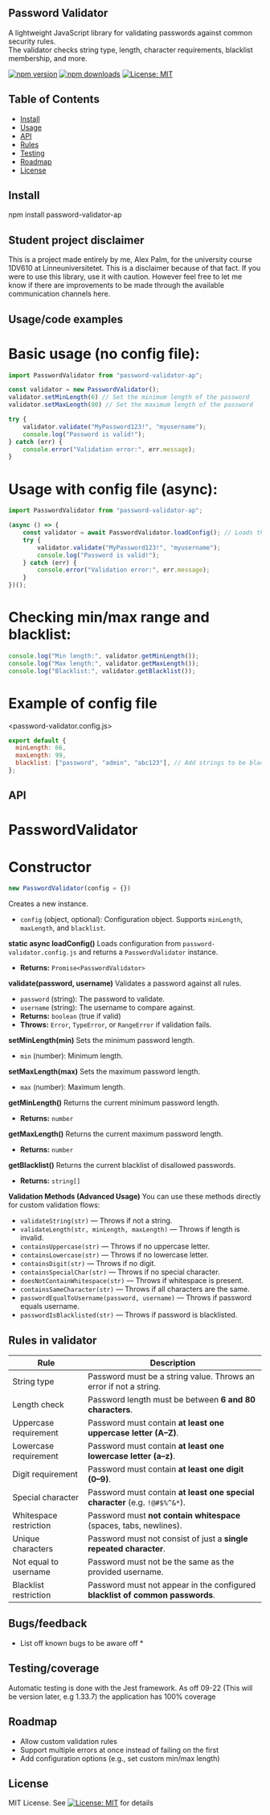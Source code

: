 ## Password Validator ## 
A lightweight JavaScript library for validating passwords against common security rules.  
The validator checks string type, length, character requirements, blacklist membership, and more.

[![npm version](https://img.shields.io/npm/v/password-validator-ap.svg)](https://www.npmjs.com/package/password-validator-ap)
[![npm downloads](https://img.shields.io/npm/dt/password-validator-ap.svg)](https://www.npmjs.com/package/password-validator-ap)
[![License: MIT](https://img.shields.io/badge/License-MIT-yellow.svg)](./LICENSE)

## Table of Contents
- [Install](#install)
- [Usage](#usagecode-examples)
- [API](#api)
- [Rules](#rules-in-validator)
- [Testing](#testingcoverage)
- [Roadmap](#roadmap)
- [License](#license)

## Install ## 
npm install password-validator-ap

## Student project disclaimer ##
This is a project made entirely by me, Alex Palm, for the university course 1DV610 at Linneuniversitetet. This is a disclaimer because of that fact. If you were to use this library, use it with caution. However feel free to let me know if there are improvements to be made through the available communication channels here.

## Usage/code examples ## 

# Basic usage (no config file): #

```js
import PasswordValidator from "password-validator-ap";

const validator = new PasswordValidator(); 
validator.setMinLength(6) // Set the minimum length of the password
validator.setMaxLength(80) // Set the maximum length of the password

try {
	validator.validate("MyPassword123!", "myusername");
	console.log("Password is valid!");
} catch (err) {
	console.error("Validation error:", err.message);
}
```

# Usage with config file (async): #

```js
import PasswordValidator from "password-validator-ap";

(async () => {
	const validator = await PasswordValidator.loadConfig(); // Loads the config file if precent
	try {
		validator.validate("MyPassword123!", "myusername");
		console.log("Password is valid!");
	} catch (err) {
		console.error("Validation error:", err.message);
	}
})();
```

# Checking min/max range and blacklist: #

```js
console.log("Min length:", validator.getMinLength());
console.log("Max length:", validator.getMaxLength());
console.log("Blacklist:", validator.getBlacklist());
```

# Example of config file #
<password-validator.config.js>
```js
export default {
  minLength: 66,
  maxLength: 99,
  blacklist: ["password", "admin", "abc123"], // Add strings to be blacklisted or import array with strings
};
```

## API ##

# PasswordValidator #

# Constructor #
```js
new PasswordValidator(config = {})
```
Creates a new instance.
- <code>config</code> (object, optional): Configuration object. Supports <code>minLength</code>, <code>maxLength</code>, and <code>blacklist</code>.

<b>static async loadConfig()</b>
Loads configuration from <code>password-validator.config.js</code> and returns a <code>PasswordValidator</code> instance.
- <b>Returns:</b> <code>Promise&lt;PasswordValidator&gt;</code>

<b>validate(password, username)</b>
Validates a password against all rules.
- <code>password</code> (string): The password to validate.
- <code>username</code> (string): The username to compare against.
- <b>Returns:</b> <code>boolean</code> (true if valid)
- <b>Throws:</b> <code>Error</code>, <code>TypeError</code>, or <code>RangeError</code> if validation fails.

<b>setMinLength(min)</b>
Sets the minimum password length.
- <code>min</code> (number): Minimum length.

<b>setMaxLength(max)</b>
Sets the maximum password length.
- <code>max</code> (number): Maximum length.

<b>getMinLength()</b>
Returns the current minimum password length.
- <b>Returns:</b> <code>number</code>

<b>getMaxLength()</b>
Returns the current maximum password length.
- <b>Returns:</b> <code>number</code>

<b>getBlacklist()</b>
Returns the current blacklist of disallowed passwords.
- <b>Returns:</b> <code>string[]</code>

<b>Validation Methods (Advanced Usage)</b>
You can use these methods directly for custom validation flows:
- <code>validateString(str)</code> — Throws if not a string.
- <code>validateLength(str, minLength, maxLength)</code> — Throws if length is invalid.
- <code>containsUppercase(str)</code> — Throws if no uppercase letter.
- <code>containsLowercase(str)</code> — Throws if no lowercase letter.
- <code>containsDigit(str)</code> — Throws if no digit.
- <code>containsSpecialChar(str)</code> — Throws if no special character.
- <code>doesNotContainWhitespace(str)</code> — Throws if whitespace is present.
- <code>containsSameCharacter(str)</code> — Throws if all characters are the same.
- <code>passwordEqualToUsername(password, username)</code> — Throws if password equals username.
- <code>passwordIsBlacklisted(str)</code> — Throws if password is blacklisted.




## Rules in validator ##

| Rule                   | Description                                                                 |
|------------------------|-----------------------------------------------------------------------------|
| String type            | Password must be a string value. Throws an error if not a string.           |
| Length check           | Password length must be between **6 and 80 characters**.                    |
| Uppercase requirement  | Password must contain **at least one uppercase letter (A–Z)**.              |
| Lowercase requirement  | Password must contain **at least one lowercase letter (a–z)**.              |
| Digit requirement      | Password must contain **at least one digit (0–9)**.                         |
| Special character      | Password must contain **at least one special character** (e.g. `!@#$%^&*`). |
| Whitespace restriction | Password must **not contain whitespace** (spaces, tabs, newlines).          |
| Unique characters      | Password must not consist of just a **single repeated character**.          |
| Not equal to username  | Password must not be the same as the provided username.                     |
| Blacklist restriction  | Password must not appear in the configured **blacklist of common passwords**.|


## Bugs/feedback ## 
* List off known bugs to be aware off *

## Testing/coverage ## 
Automatic testing is done with the Jest framework. As off 09-22 (This will be version later, e.g 1.33.7) the application has 100% coverage

## Roadmap ## 
- Allow custom validation rules
- Support multiple errors at once instead of failing on the first
- Add configuration options (e.g., set custom min/max length)

## License ## 

MIT License. See [![License: MIT](https://img.shields.io/badge/License-MIT-yellow.svg)](./LICENSE)
 for details
